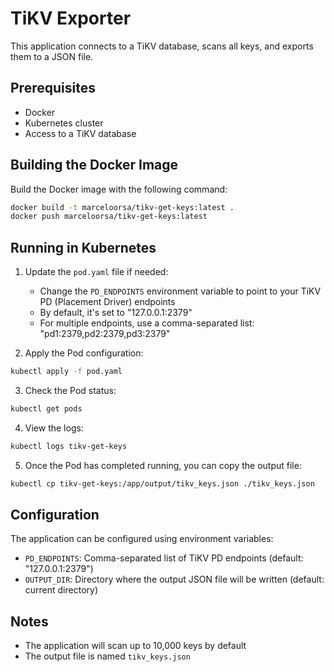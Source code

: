 # TiKV Exporter

This application connects to a TiKV database, scans all keys, and exports them to a JSON file.

## Prerequisites

- Docker
- Kubernetes cluster
- Access to a TiKV database

## Building the Docker Image

Build the Docker image with the following command:

```bash
docker build -t marceloorsa/tikv-get-keys:latest .
docker push marceloorsa/tikv-get-keys:latest

```


## Running in Kubernetes

1. Update the `pod.yaml` file if needed:
   - Change the `PD_ENDPOINTS` environment variable to point to your TiKV PD (Placement Driver) endpoints
   - By default, it's set to "127.0.0.1:2379"
   - For multiple endpoints, use a comma-separated list: "pd1:2379,pd2:2379,pd3:2379"

2. Apply the Pod configuration:

```bash
kubectl apply -f pod.yaml
```

3. Check the Pod status:

```bash
kubectl get pods
```

4. View the logs:

```bash
kubectl logs tikv-get-keys
```

5. Once the Pod has completed running, you can copy the output file:

```bash
kubectl cp tikv-get-keys:/app/output/tikv_keys.json ./tikv_keys.json
```

## Configuration

The application can be configured using environment variables:

- `PD_ENDPOINTS`: Comma-separated list of TiKV PD endpoints (default: "127.0.0.1:2379")
- `OUTPUT_DIR`: Directory where the output JSON file will be written (default: current directory)

## Notes

- The application will scan up to 10,000 keys by default
- The output file is named `tikv_keys.json`